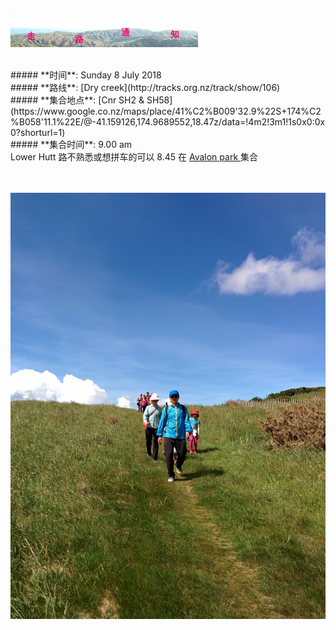 ![skyline](_images/skyline2.png)

<br/>
##### **时间**: Sunday 8 July 2018
<br/>
##### **路线**: [Dry creek](http://tracks.org.nz/track/show/106)
<br/>
##### **集合地点**: [Cnr SH2 & SH58](https://www.google.co.nz/maps/place/41%C2%B009'32.9%22S+174%C2%B058'11.1%22E/@-41.159126,174.9689552,18.47z/data=!4m2!3m1!1s0x0:0x0?shorturl=1)
<br/>
##### **集合时间**: 9.00 am 

<br/>
<div class="alert alert-warning">
Lower Hutt 路不熟悉或想拼车的可以 8.45 在 <a href="https://www.google.co.nz/maps/place/41%C2%B011'40.6%22S+174%C2%B055'57.2%22E/@-41.194615,174.930374,17z/data=!3m1!4b1!4m2!3m1!1s0x0:0x0?shorturl=1"> Avalon park  </a> 集合
</div>
<br/>
<br/>



![dry_creek2](_images/dry_creek2.jpg)
<br/>

